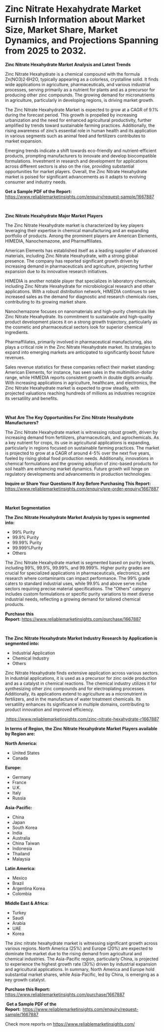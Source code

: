 <p><h1>Zinc Nitrate Hexahydrate Market Furnish Information about Market Size, Market Share, Market Dynamics, and Projections Spanning from 2025 to 2032.</h1></p><p><strong>Zinc Nitrate Hexahydrate Market Analysis and Latest Trends</strong></p>
<p><p>Zinc Nitrate Hexahydrate is a chemical compound with the formula Zn(NO3)2·6H2O, typically appearing as a colorless, crystalline solid. It finds wide applications in agriculture, pharmaceuticals, and various industrial processes, serving primarily as a nutrient for plants and as a precursor for producing other zinc compounds. The growing demand for micronutrients in agriculture, particularly in developing regions, is driving market growth.</p><p>The Zinc Nitrate Hexahydrate Market is expected to grow at a CAGR of 9.1% during the forecast period. This growth is propelled by increasing urbanization and the need for enhanced agricultural productivity, further amplified by trends toward sustainable farming practices. Additionally, the rising awareness of zinc’s essential role in human health and its application in various segments such as animal feed and fertilizers contributes to market expansion.</p><p>Emerging trends indicate a shift towards eco-friendly and nutrient-efficient products, prompting manufacturers to innovate and develop biocompatible formulations. Investment in research and development for applications across different sectors is also on the rise, providing substantial opportunities for market players. Overall, the Zinc Nitrate Hexahydrate market is poised for significant advancements as it adapts to evolving consumer and industry needs.</p></p>
<p><strong>Get a Sample PDF of the Report:&nbsp;</strong> <a href="https://www.reliablemarketinsights.com/enquiry/request-sample/1667887?utm_campaign=2209&utm_medium=2&utm_source=Github&utm_content=ia&utm_term=07032025&utm_id=zinc-nitrate-hexahydrate">https://www.reliablemarketinsights.com/enquiry/request-sample/1667887</a></p>
<p>&nbsp;</p>
<p><strong>Zinc Nitrate Hexahydrate Major Market Players</strong></p>
<p><p>The Zinc Nitrate Hexahydrate market is characterized by key players leveraging their expertise in chemical manufacturing and an expanding portfolio of products. Among the prominent players are American Elements, HIMEDIA, Nanochemazone, and Pharmaffiliates. </p><p>American Elements has established itself as a leading supplier of advanced materials, including Zinc Nitrate Hexahydrate, with a strong global presence. The company has reported significant growth driven by increasing demand in pharmaceuticals and agriculture, projecting further expansion due to its innovative research initiatives.</p><p>HIMEDIA is another notable player that specializes in laboratory chemicals, including Zinc Nitrate Hexahydrate for microbiological research and other applications. With a robust distribution network, HIMEDIA continues to see increased sales as the demand for diagnostic and research chemicals rises, contributing to its growing market share.</p><p>Nanochemazone focuses on nanomaterials and high-purity chemicals like Zinc Nitrate Hexahydrate. Its commitment to sustainable and high-quality product development places it on a strong growth trajectory, particularly as the cosmetic and pharmaceutical sectors look for superior chemical ingredients.</p><p>Pharmaffiliates, primarily involved in pharmaceutical manufacturing, also plays a critical role in the Zinc Nitrate Hexahydrate market. Its strategies to expand into emerging markets are anticipated to significantly boost future revenues.</p><p>Sales revenue statistics for these companies reflect their market standing: American Elements, for instance, has seen sales in the multimillion-dollar range, while HIMEDIA reports consistent growth in double digits annually. With increasing applications in agriculture, healthcare, and electronics, the Zinc Nitrate Hexahydrate market is expected to grow steadily, with projected valuations reaching hundreds of millions as industries recognize its versatility and benefits.</p></p>
<p>&nbsp;</p>
<p><strong>What Are The Key Opportunities For Zinc Nitrate Hexahydrate Manufacturers?</strong></p>
<p><p>The Zinc Nitrate Hexahydrate market is witnessing robust growth, driven by increasing demand from fertilizers, pharmaceuticals, and agrochemicals. As a key nutrient for crops, its use in agricultural applications is expanding, particularly in regions focused on sustainable farming practices. The market is projected to grow at a CAGR of around 4-5% over the next five years, fueled by rising global food production needs. Additionally, innovations in chemical formulations and the growing adoption of zinc-based products for soil health are enhancing market dynamics. Future growth will hinge on regulatory developments and advancements in production technologies.</p></p>
<p><strong>Inquire or Share Your Questions If Any Before Purchasing This Report:</strong> <a href="https://www.reliablemarketinsights.com/enquiry/pre-order-enquiry/1667887?utm_campaign=2209&utm_medium=2&utm_source=Github&utm_content=ia&utm_term=07032025&utm_id=zinc-nitrate-hexahydrate">https://www.reliablemarketinsights.com/enquiry/pre-order-enquiry/1667887</a></p>
<p>&nbsp;</p>
<p><strong>Market Segmentation</strong></p>
<p><strong>The Zinc Nitrate Hexahydrate Market Analysis by types is segmented into:</strong></p>
<p><ul><li>99% Purity</li><li>99.9% Purity</li><li>99.99% Purity</li><li>99.999%Purity</li><li>Others</li></ul></p>
<p><p>The Zinc Nitrate Hexahydrate market is segmented based on purity levels, including 99%, 99.9%, 99.99%, and 99.999%. Higher purity grades are crucial for specialized applications in pharmaceuticals, electronics, and research where contaminants can impact performance. The 99% grade caters to standard industrial uses, while 99.9% and above serve niche sectors requiring precise material specifications. The "Others" category includes custom formulations or specific purity variations to meet diverse industrial needs, reflecting a growing demand for tailored chemical products.</p></p>
<p><strong>Purchase this Report:&nbsp;</strong><a href="https://www.reliablemarketinsights.com/purchase/1667887?utm_campaign=2209&utm_medium=2&utm_source=Github&utm_content=ia&utm_term=07032025&utm_id=zinc-nitrate-hexahydrate">https://www.reliablemarketinsights.com/purchase/1667887</a></p>
<p>&nbsp;</p>
<p><strong>The Zinc Nitrate Hexahydrate Market Industry Research by Application is segmented into:</strong></p>
<p><ul><li>Industrial Application</li><li>Chemical Industry</li><li>Others</li></ul></p>
<p><p>Zinc Nitrate Hexahydrate finds extensive application across various sectors. In industrial applications, it is used as a precursor for zinc oxide production and as a catalyst in chemical reactions. The chemical industry utilizes it for synthesizing other zinc compounds and for electroplating processes. Additionally, its applications extend to agriculture as a micronutrient in fertilizers, and in the manufacture of water treatment chemicals. Its versatility enhances its significance in multiple domains, contributing to product innovation and improved efficiency.</p></p>
<p><a href="https://www.reliablemarketinsights.com/zinc-nitrate-hexahydrate-r1667887?utm_campaign=2209&utm_medium=2&utm_source=Github&utm_content=ia&utm_term=07032025&utm_id=zinc-nitrate-hexahydrate">&nbsp;https://www.reliablemarketinsights.com/zinc-nitrate-hexahydrate-r1667887</a></p>
<p><strong>In terms of Region, the Zinc Nitrate Hexahydrate Market Players available by Region are:</strong></p>
<p>
    <p> <strong> North America: </strong>
        <ul>
            <li>United States</li>
            <li>Canada</li>
        </ul>
        </p> 
    <p> <strong> Europe: </strong>
        <ul>
            <li>Germany</li>
            <li>France</li>
            <li>U.K.</li>
            <li>Italy</li>
            <li>Russia</li>
        </ul>
        </p> 
    <p> <strong> Asia-Pacific: </strong>
        <ul>
            <li>China</li>
            <li>Japan</li>
            <li>South Korea</li>
            <li>India</li>
            <li>Australia</li>
            <li>China Taiwan</li>
            <li>Indonesia</li>
            <li>Thailand</li>
            <li>Malaysia</li>
        </ul>
        </p> 
    <p> <strong> Latin America: </strong>
        <ul>
            <li>Mexico</li>
            <li>Brazil</li>
            <li>Argentina Korea</li>
            <li>Colombia</li>
        </ul>
        </p> 
    <p> <strong> Middle East & Africa: </strong>
        <ul>
            <li>Turkey</li>
            <li>Saudi</li>
            <li>Arabia</li>
            <li>UAE</li>
            <li>Korea</li>
        </ul>
    </p>
    </p>
<p><p>The zinc nitrate hexahydrate market is witnessing significant growth across various regions. North America (25%) and Europe (20%) are expected to dominate the market due to the rising demand from agricultural and chemical industries. The Asia-Pacific region, particularly China, is projected to experience the highest growth rate (30%) driven by industrial expansion and agricultural applications. In summary, North America and Europe hold substantial market shares, while Asia-Pacific, led by China, is emerging as a key growth catalyst.</p></p>
<p><strong>Purchase this Report: </strong><a href="https://www.reliablemarketinsights.com/purchase/1667887?utm_campaign=2209&utm_medium=2&utm_source=Github&utm_content=ia&utm_term=07032025&utm_id=zinc-nitrate-hexahydrate">https://www.reliablemarketinsights.com/purchase/1667887</a></p>
<p>&nbsp;<strong>Get a Sample PDF of the Report:&nbsp;&nbsp;</strong><a href="https://www.reliablemarketinsights.com/enquiry/request-sample/1667887?utm_campaign=2209&utm_medium=2&utm_source=Github&utm_content=ia&utm_term=07032025&utm_id=zinc-nitrate-hexahydrate">https://www.reliablemarketinsights.com/enquiry/request-sample/1667887</a></p>
<p><strong></strong></p>
<p>Check more reports on <a href="https://www.reliablemarketinsights.com/?utm_campaign=2209&utm_medium=2&utm_source=Github&utm_content=ia&utm_term=07032025&utm_id=zinc-nitrate-hexahydrate">https://www.reliablemarketinsights.com/</a></p>